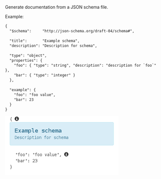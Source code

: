 Generate documentation from a JSON schema file.

Example:

```
{
  "$schema":     "http://json-schema.org/draft-04/schema#",

  "title":       "Example schema",
  "description": "Description for schema",

  "type": "object",
  "properties": {
    "foo": { "type": "string", "description": "description for `foo`"  },
    "bar": { "type": "integer" }
  },

  "example": {
    "foo": "foo value",
    "bar": 23
  }
}
```

![Example of a generated documentation](example.png)

